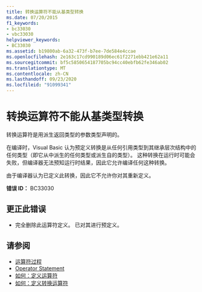 ```yaml
---
title: 转换运算符不能从基类型转换
ms.date: 07/20/2015
f1_keywords:
- bc33030
- vbc33030
helpviewer_keywords:
- BC33030
ms.assetid: b19800ab-6a32-473f-b7ee-7de584e4ccae
ms.openlocfilehash: 2e163c17cd990189d06ec61f2271ebb421e62a11
ms.sourcegitcommit: bf5c5850654187705bc94cc40ebfb62fe346ab02
ms.translationtype: MT
ms.contentlocale: zh-CN
ms.lasthandoff: 09/23/2020
ms.locfileid: "91099341"
---
```

# <a name="conversion-operators-cannot-convert-from-a-base-type"></a>转换运算符不能从基类型转换

转换运算符是用派生返回类型的参数类型声明的。  
  
 在编译时，Visual Basic 认为预定义转换是从任何引用类型到其继承层次结构中的任何类型（即它从中派生的任何类型或派生自的类型）。 这种转换在运行时可能会失败，但编译器无法预知运行时结果，因此它允许编译任何这种转换。  
  
 由于编译器认为已定义此转换，因此它不允许你对其重新定义。  
  
 **错误 ID：** BC33030  
  
## <a name="to-correct-this-error"></a>更正此错误  
  
- 完全删除此运算符定义。 已对其进行预定义。  
  
## <a name="see-also"></a>请参阅

- [运算符过程](../programming-guide/language-features/procedures/operator-procedures.md)
- [Operator Statement](../language-reference/statements/operator-statement.md)
- [如何：定义运算符](../programming-guide/language-features/procedures/how-to-define-an-operator.md)
- [如何：定义转换运算符](../programming-guide/language-features/procedures/how-to-define-a-conversion-operator.md)

